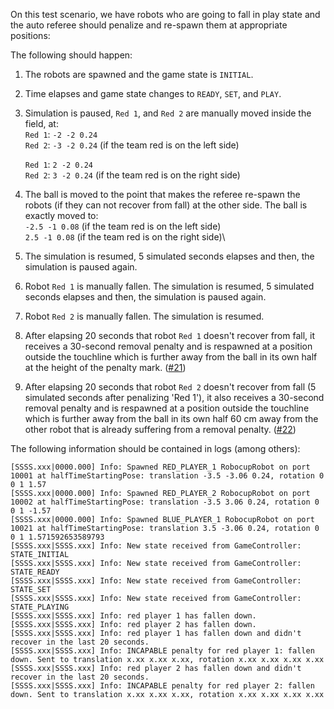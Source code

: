 On this test scenario, we have robots who are going to fall in play state and the auto referee should penalize and re-spawn them at appropriate positions:

The following should happen:

1. The robots are spawned and the game state is `INITIAL`.
2. Time elapses and game state changes to `READY`, `SET`, and `PLAY`.
3. Simulation is paused, `Red 1`, and `Red 2` are manually moved inside the field, at:\
   `Red 1`: `-2 -2 0.24`\
   `Red 2`: `-3 -2 0.24` (if the team red is on the left side)
   
   `Red 1`: `2 -2 0.24`\
   `Red 2`: `3 -2 0.24` (if the team red is on the right side)
4. The ball is moved to the point that makes the referee re-spawn the robots (if they can not recover from fall) at the other side. The ball is exactly moved to:\
   `-2.5 -1 0.08` (if the team red is on the left side)\
   `2.5 -1 0.08` (if the team red is on the right side)\
5. The simulation is resumed, 5 simulated seconds elapses and then, the simulation is paused again.
6. Robot `Red 1` is manually fallen. The simulation is resumed, 5 simulated seconds elapses and then, the simulation is paused again.
7. Robot `Red 2` is manually fallen. The simulation is resumed.
8. After elapsing 20 seconds that robot `Red 1` doesn't recover from fall, it receives a 30-second removal penalty and is respawned at a position outside the touchline which is further away from the ball in its own half at the height of the penalty mark. ([#21](https://github.com/RoboCup-Humanoid-TC/webots/issues/21))
9. After elapsing 20 seconds that robot `Red 2` doesn't recover from fall (5 simulated seconds after penalizing 'Red 1'), it also receives a 30-second removal penalty and is respawned at a position outside the touchline which is further away from the ball in its own half 60 cm away from the other robot that is already suffering from a removal penalty. ([#22](https://github.com/RoboCup-Humanoid-TC/webots/issues/22))

The following information should be contained in logs (among others):

```
[SSSS.xxx|0000.000] Info: Spawned RED_PLAYER_1 RobocupRobot on port 10001 at halfTimeStartingPose: translation -3.5 -3.06 0.24, rotation 0 0 1 1.57
[SSSS.xxx|0000.000] Info: Spawned RED_PLAYER_2 RobocupRobot on port 10002 at halfTimeStartingPose: translation -3.5 3.06 0.24, rotation 0 0 1 -1.57
[SSSS.xxx|0000.000] Info: Spawned BLUE_PLAYER_1 RobocupRobot on port 10021 at halfTimeStartingPose: translation 3.5 -3.06 0.24, rotation 0 0 1 1.571592653589793
[SSSS.xxx|SSSS.xxx] Info: New state received from GameController: STATE_INITIAL
[SSSS.xxx|SSSS.xxx] Info: New state received from GameController: STATE_READY
[SSSS.xxx|SSSS.xxx] Info: New state received from GameController: STATE_SET
[SSSS.xxx|SSSS.xxx] Info: New state received from GameController: STATE_PLAYING
[SSSS.xxx|SSSS.xxx] Info: red player 1 has fallen down.
[SSSS.xxx|SSSS.xxx] Info: red player 2 has fallen down.
[SSSS.xxx|SSSS.xxx] Info: red player 1 has fallen down and didn't recover in the last 20 seconds.
[SSSS.xxx|SSSS.xxx] Info: INCAPABLE penalty for red player 1: fallen down. Sent to translation x.xx x.xx x.xx, rotation x.xx x.xx x.xx x.xx
[SSSS.xxx|SSSS.xxx] Info: red player 2 has fallen down and didn't recover in the last 20 seconds.
[SSSS.xxx|SSSS.xxx] Info: INCAPABLE penalty for red player 2: fallen down. Sent to translation x.xx x.xx x.xx, rotation x.xx x.xx x.xx x.xx
```
